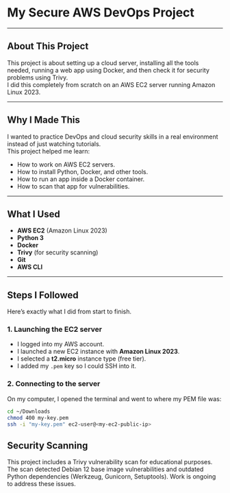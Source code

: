 # My Secure AWS DevOps Project

---

## About This Project

This project is about setting up a cloud server, installing all the tools needed, running a web app using Docker, and then check it for security problems using Trivy.  
I did this completely from scratch on an AWS EC2 server running Amazon Linux 2023.

---

## Why I Made This

I wanted to practice DevOps and cloud security skills in a real environment instead of just watching tutorials.  
This project helped me learn:
- How to work on AWS EC2 servers.
- How to install Python, Docker, and other tools.
- How to run an app inside a Docker container.
- How to scan that app for vulnerabilities.

---

## What I Used

- **AWS EC2** (Amazon Linux 2023)
- **Python 3**
- **Docker**
- **Trivy** (for security scanning)
- **Git**
- **AWS CLI**

---

## Steps I Followed

Here’s exactly what I did from start to finish.

### 1. Launching the EC2 server

- I logged into my AWS account.
- I launched a new EC2 instance with **Amazon Linux 2023**.
- I selected a **t2.micro** instance type (free tier).
- I added my `.pem` key so I could SSH into it.

### 2. Connecting to the server

On my computer, I opened the terminal and went to where my PEM file was:

```bash
cd ~/Downloads
chmod 400 my-key.pem
ssh -i "my-key.pem" ec2-user@<my-ec2-public-ip>

```
## Security Scanning
This project includes a Trivy vulnerability scan for educational purposes. The scan detected Debian 12 base image vulnerabilities and outdated Python dependencies (Werkzeug, Gunicorn, Setuptools). Work is ongoing to address these issues.
